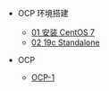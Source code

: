 <!-- docs/_sidebar.md -->

* OCP 环境搭建

  * [01 安装 CentOS 7](/oracle/ocp/ocp-0001)
  * [02 19c Standalone](/oracle/ocp/ocp-0002)

* OCP

  * [OCP-1](/oracle/ocp/ocp-0101)